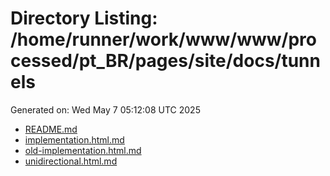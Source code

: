 # Directory Listing: /home/runner/work/www/www/processed/pt_BR/pages/site/docs/tunnels
Generated on: Wed May  7 05:12:08 UTC 2025

- [README.md](README.md)
- [implementation.html.md](implementation.html.md)
- [old-implementation.html.md](old-implementation.html.md)
- [unidirectional.html.md](unidirectional.html.md)
